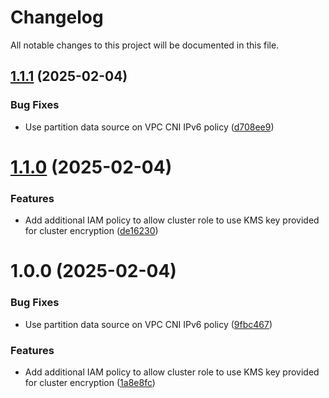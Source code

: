 # Changelog

All notable changes to this project will be documented in this file.

## [1.1.1](https://github.com/JoelThomas20/TesTRepo/compare/v1.1.0...v1.1.1) (2025-02-04)


### Bug Fixes

* Use partition data source on VPC CNI IPv6 policy ([d708ee9](https://github.com/JoelThomas20/TesTRepo/commit/d708ee9044dd81aaf630aba4406111538c540b12))

# [1.1.0](https://github.com/JoelThomas20/TesTRepo/compare/v1.0.0...v1.1.0) (2025-02-04)


### Features

* Add additional IAM policy to allow cluster role to use KMS key provided for cluster encryption ([de16230](https://github.com/JoelThomas20/TesTRepo/commit/de16230b5ecd3ade7c1cb4455a5f62b477d3d4b1))

# 1.0.0 (2025-02-04)


### Bug Fixes

* Use partition data source on VPC CNI IPv6 policy ([9fbc467](https://github.com/JoelThomas20/TesTRepo/commit/9fbc467b36adcc054533e1ffa3e51e2945092e60))


### Features

* Add additional IAM policy to allow cluster role to use KMS key provided for cluster encryption ([1a8e8fc](https://github.com/JoelThomas20/TesTRepo/commit/1a8e8fcc5b7c7e172e9dc705e73c95d896cc3fa9))

